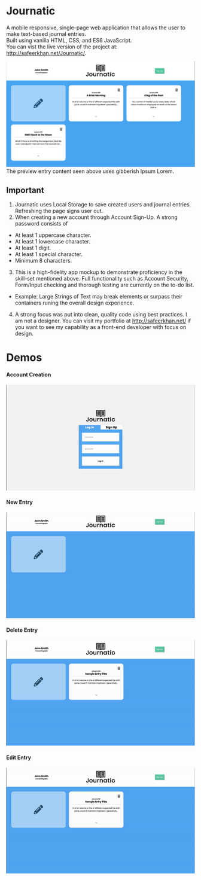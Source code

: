 # Journatic
A mobile responsive, single-page web application that allows the user to make text-based journal entries.  
Built using vanilla HTML, CSS, and ES6 JavaScript.  
You can vist the live version of the project at: http://safeerkhan.net/Journatic/. 

![Alt_Text](resources/demo-screenshot.png "Journatic Demo Screenshot")
The preview entry content seen above uses gibberish Ipsum Lorem.

## Important
1. Journatic uses Local Storage to save created users and journal entries. Refreshing the page signs user out.
2. When creating a new account through Account Sign-Up. A strong password consists of 
  - At least 1 uppercase character.
  - At least 1 lowercase character.
  - At least 1 digit.
  - At least 1 special character.
  - Minimum 8 characters.
3. This is a high-fidelity app mockup to demonstrate proficiency in the skill-set mentioned above. Full functionality such as Account Security, Form/Input checking and thorough testing are currently on the to-do list. 
  - Example: Large Strings of Text may break elements or surpass their containers runing the overall design experience.  
4. A strong focus was put into clean, quality code using best practices. I am not a designer. You can visit my portfolio at http://safeerkhan.net/ if you want to see my capability as a front-end developer with focus on design.
  
# Demos
#### Account Creation
![Alt Text](resources/demo-gif-1.gif)

#### New Entry
![Alt Text](resources/demo-gif-2.gif)

#### Delete Entry
![Alt Text](resources/demo-gif-3.gif)

#### Edit Entry
![Alt Text](resources/demo-gif-4.gif)
